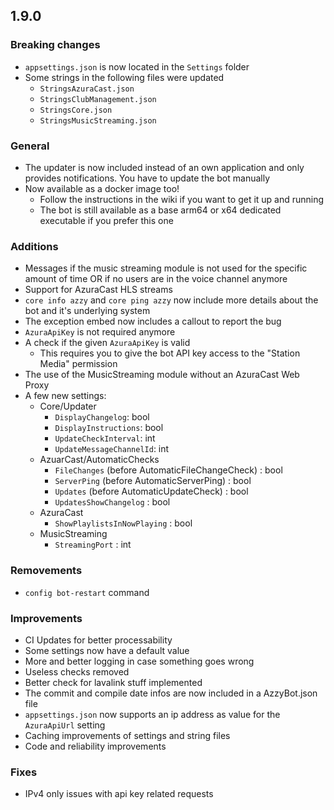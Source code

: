 ## 1.9.0
### Breaking changes
- `appsettings.json` is now located in the `Settings` folder
- Some strings in the following files were updated
  - `StringsAzuraCast.json`
  - `StringsClubManagement.json`
  - `StringsCore.json`
  - `StringsMusicStreaming.json`

### General
- The updater is now included instead of an own application and only provides notifications. You have to update the bot manually
- Now available as a docker image too!
  - Follow the instructions in the wiki if you want to get it up and running
  - The bot is still available as a base arm64 or x64 dedicated executable if you prefer this one

### Additions
- Messages if the music streaming module is not used for the specific amount of time OR if no users are in the voice channel anymore
- Support for AzuraCast HLS streams
- `core info azzy` and `core ping azzy` now include more details about the bot and it's underlying system
- The exception embed now includes a callout to report the bug
- `AzuraApiKey` is not required anymore
- A check if the given `AzuraApiKey` is valid
  - This requires you to give the bot API key access to the "Station Media" permission
- The use of the MusicStreaming module without an AzuraCast Web Proxy
- A few new settings:
  - Core/Updater
    - `DisplayChangelog`: bool
	- `DisplayInstructions`: bool
	- `UpdateCheckInterval`: int
	- `UpdateMessageChannelId`: int
  - AzuarCast/AutomaticChecks
    - `FileChanges` (before AutomaticFileChangeCheck) : bool
    - `ServerPing` (before AutomaticServerPing) : bool
    - `Updates` (before AutomaticUpdateCheck) : bool
    - `UpdatesShowChangelog` : bool
  - AzuraCast
    - `ShowPlaylistsInNowPlaying` : bool
  - MusicStreaming
    - `StreamingPort` : int

### Removements
- `config bot-restart` command
 
### Improvements
- CI Updates for better processability
- Some settings now have a default value
- More and better logging in case something goes wrong
- Useless checks removed
- Better check for lavalink stuff implemented
- The commit and compile date infos are now included in a AzzyBot.json file
- `appsettings.json` now supports an ip address as value for the `AzuraApiUrl` setting
- Caching improvements of settings and string files
- Code and reliability improvements

### Fixes
- IPv4 only issues with api key related requests
